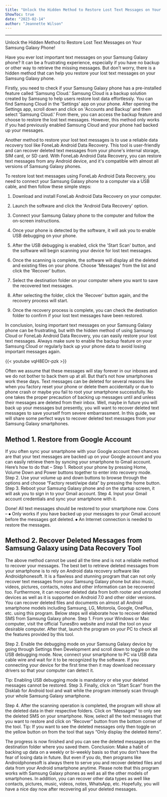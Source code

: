 ```yaml
---
title: "Unlock the Hidden Method to Restore Lost Text Messages on Your Samsung Galaxy Phone!"
ShowToc: true 
date: "2023-02-14"
author: "Jeannette Wilson"
---
```

*****
Unlock the Hidden Method to Restore Lost Text Messages on Your Samsung Galaxy Phone!

Have you ever lost important text messages on your Samsung Galaxy phone? It can be a frustrating experience, especially if you have no backup or other way to retrieve the missing messages. But don't worry, there is a hidden method that can help you restore your lost text messages on your Samsung Galaxy phone.

Firstly, you need to check if your Samsung Galaxy phone has a pre-installed feature called 'Samsung Cloud.' Samsung Cloud is a backup solution created by Samsung to help users restore lost data effortlessly. You can find Samsung Cloud in the 'Settings' app on your phone. After opening the Settings app, scroll down and click on 'Accounts and Backup' and then select 'Samsung Cloud.' From there, you can access the backup feature and choose to restore the lost text messages. However, this method only works if you had previously enabled Samsung Cloud and your phone had backed up your messages.

Another method to restore your lost text messages is to use a reliable data recovery tool like FoneLab Android Data Recovery. This tool is user-friendly and can recover deleted text messages from your phone's internal storage, SIM card, or SD card. With FoneLab Android Data Recovery, you can restore text messages from any Android device, and it's compatible with almost all versions of Samsung Galaxy phones.

To restore lost text messages using FoneLab Android Data Recovery, you need to connect your Samsung Galaxy phone to a computer via a USB cable, and then follow these simple steps:

1. Download and install FoneLab Android Data Recovery on your computer.

2. Launch the software and click the 'Android Data Recovery' option.

3. Connect your Samsung Galaxy phone to the computer and follow the on-screen instructions.

4. Once your phone is detected by the software, it will ask you to enable USB debugging on your phone.

5. After the USB debugging is enabled, click the 'Start Scan' button, and the software will begin scanning your device for lost text messages.

6. Once the scanning is complete, the software will display all the deleted and existing files on your phone. Choose 'Messages' from the list and click the 'Recover' button.

7. Select the destination folder on your computer where you want to save the recovered text messages.

8. After selecting the folder, click the 'Recover' button again, and the recovery process will start.

9. Once the recovery process is complete, you can check the destination folder to confirm if your lost text messages have been restored.

In conclusion, losing important text messages on your Samsung Galaxy phone can be frustrating, but with the hidden method of using Samsung Cloud or FoneLab Android Data Recovery, you can easily restore your lost text messages. Always make sure to enable the backup feature on your Samsung Cloud or regularly back up your phone data to avoid losing important messages again.

{{< youtube vqH8EOr-pzk >}} 



Often we assume that these messages will stay forever in our inboxes and we do not bother to back them up at all. But that’s not how smartphones work these days. Text messages can be deleted for several reasons like when you factory reset your phone or delete them accidentally or due to phone crash or maybe you fail to root your smartphone successfully.
No one takes the proper precaution of backing up messages until and unless their messages are deleted from their inbox. Well, maybe in future you will back up your messages but presently, you will want to recover deleted text messages to save yourself from severe embarrassment. In this guide, we will share some perfect ways to recover deleted text messages from your Samsung Galaxy smartphones.

 
## Method 1. Restore from Google Account


If you often sync your smartphone with your Google account then chances are that your text messages are backed up on your Google account and you can easily retrieve them by syncing your smartphone to Gmail account. Here’s how to do that –
Step 1. Reboot your phone by pressing Home, Volume Down and Power buttons together to enter into recovery mode.
Step 2. Use your volume up and down buttons to browse through the options and choose “Factory reset/wipe data” by pressing the home button.
Step 3. Reboot your Samsung Galaxy phone and on the startup screen, it will ask you to sign in to your Gmail account.
Step 4. Input your Gmail account credentials and sync your smartphone with it.

Done! All text messages should be restored to your smartphone now.
Cons –
⦁ Only works if you have backed up your messages to your Gmail account before the messages got deleted.
⦁ An Internet connection is needed to restore the messages.

 
## Method 2. Recover Deleted Messages from Samsung Galaxy using Data Recovery Tool


The above method cannot be used all the time and is not a reliable method to recover your messages. The best bet to retrieve deleted messages from your smartphone is to rely on Android data recovery software like Androidphonesoft. It is a flawless and stunning program that can not only recover text messages from your Samsung Galaxy phone but also music, videos, pictures, contacts, notes and other information can be recovered too. Furthermore, it can recover deleted data from both rooter and unrooted devices as well as it is supported on Android 7.0 and other older versions. You can recover deleted files and documents on almost all Android smartphone models including Samsung, LG, Motorola, Google, OnePlus, etc. using this program. Below steps will elaborate how to recover deleted SMS from Samsung Galaxy phone.
Step 1. From your Windows or Mac computer, visit the official TunesBro website and install the tool on your desirable computer. After that, launch the program on your PC to check all the features provided by this tool.

Step 2. Enable the debugging mode on your Samsung Galaxy device by going through Settings then Development and scroll down to toggle on the USB debugging mode. Now, connect your smartphone to PC via USB data cable wire and wait for it to be recognized by the software. If you connecting your device for the first time then it may download necessary drivers so that your computer can detect it.

Tip: Enabling USB debugging mode is mandatory or else your deleted messages cannot be restored.
Step 3. Finally, click on “Start Scan” from the Disklab for Android tool and wait while the program intensely scan through your whole Samsung Galaxy smartphone.

Step 4. After the scanning operation is completed, the program will show all the deleted data in their respective folders. Click on “Messages” to only see the deleted SMS on your smartphone. Now, select all the text messages that you want to restore and click on “Recover” button from the bottom corner of the tool.
Tip: If you want to see the deleted messages only then toggle on the yellow button on from the tool that says “Only display the deleted items”.

The progress is now finished and you can see the deleted messages on the destination folder where you saved them.
Conclusion:
Make a habit of backing up data on a weekly or bi-weekly basis so that you don’t have the fear of losing data in future. But even if you do, then programs like Androidphonesoft is always there to serve you and recover deleted files and data from your Android smartphone anytime. Please note that this program works with Samsung Galaxy phones as well as all the other models of smartphones. In addition, you can recover other data types as well like contacts, pictures, music, videos, notes, WhatsApp, etc. Hopefully, you will have a nice day now after recovering all your deleted messages.





